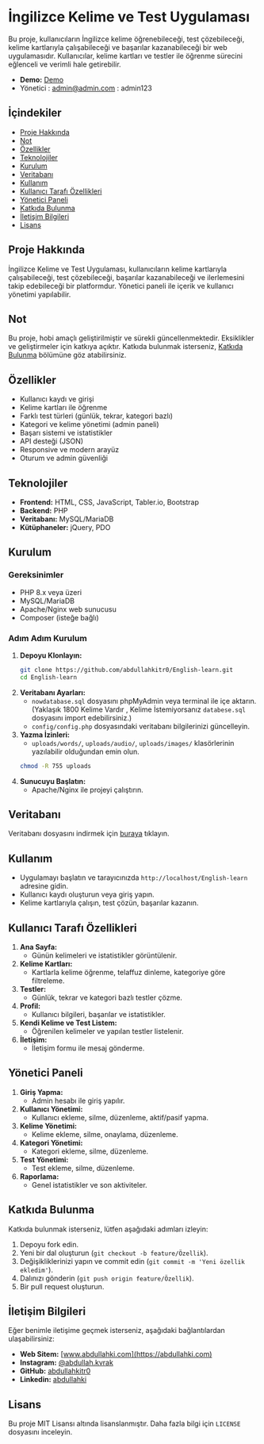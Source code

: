 # İngilizce Kelime ve Test Uygulaması

Bu proje, kullanıcıların İngilizce kelime öğrenebileceği, test çözebileceği, kelime kartlarıyla çalışabileceği ve başarılar kazanabileceği bir web uygulamasıdır. Kullanıcılar, kelime kartları ve testler ile öğrenme sürecini eğlenceli ve verimli hale getirebilir.


- **Demo:** [Demo]([https://abdullahki.com](https://english.abdullahki.com/))
-  Yönetici : admin@admin.com  : admin123

## İçindekiler
- [Proje Hakkında](#proje-hakkında)
- [Not](#not)
- [Özellikler](#özellikler)
- [Teknolojiler](#teknolojiler)
- [Kurulum](#kurulum)
- [Veritabanı](#veritabanı)
- [Kullanım](#kullanım)
- [Kullanıcı Tarafı Özellikleri](#kullanıcı-tarafı-özellikleri)
- [Yönetici Paneli](#yönetici-paneli)
- [Katkıda Bulunma](#katkıda-bulunma)
- [İletişim Bilgileri](#iletişim-bilgileri)
- [Lisans](#lisans)

## Proje Hakkında

İngilizce Kelime ve Test Uygulaması, kullanıcıların kelime kartlarıyla çalışabileceği, test çözebileceği, başarılar kazanabileceği ve ilerlemesini takip edebileceği bir platformdur. Yönetici paneli ile içerik ve kullanıcı yönetimi yapılabilir.

## Not

Bu proje, hobi amaçlı geliştirilmiştir ve sürekli güncellenmektedir. Eksiklikler ve geliştirmeler için katkıya açıktır. Katkıda bulunmak isterseniz, [Katkıda Bulunma](#katkıda-bulunma) bölümüne göz atabilirsiniz.

## Özellikler
- Kullanıcı kaydı ve girişi
- Kelime kartları ile öğrenme
- Farklı test türleri (günlük, tekrar, kategori bazlı)
- Kategori ve kelime yönetimi (admin paneli)
- Başarı sistemi ve istatistikler
- API desteği (JSON)
- Responsive ve modern arayüz
- Oturum ve admin güvenliği

## Teknolojiler
- **Frontend:** HTML, CSS, JavaScript, Tabler.io, Bootstrap
- **Backend:** PHP
- **Veritabanı:** MySQL/MariaDB
- **Kütüphaneler:** jQuery, PDO

## Kurulum

### Gereksinimler
- PHP 8.x veya üzeri
- MySQL/MariaDB
- Apache/Nginx web sunucusu
- Composer (isteğe bağlı)

### Adım Adım Kurulum
1. **Depoyu Klonlayın:**
   ```bash
   git clone https://github.com/abdullahkitr0/English-learn.git
   cd English-learn
   ```
2. **Veritabanı Ayarları:**
   - `nowdatabase.sql` dosyasını phpMyAdmin veya terminal ile içe aktarın. (Yaklaşık 1800 Kelime Vardır , Kelime İstemiyorsanız `databese.sql` dosyasını import edebilirsiniz.)
   - `config/config.php` dosyasındaki veritabanı bilgilerinizi güncelleyin.
3. **Yazma İzinleri:**
   - `uploads/words/`, `uploads/audio/`, `uploads/images/` klasörlerinin yazılabilir olduğundan emin olun.
   ```bash
   chmod -R 755 uploads
   ```
4. **Sunucuyu Başlatın:**
   - Apache/Nginx ile projeyi çalıştırın.

## Veritabanı

Veritabanı dosyasını indirmek için [buraya](https://github.com/abdullahkitr0/English-learn/blob/main/nowdatabase.sql) tıklayın.

## Kullanım
- Uygulamayı başlatın ve tarayıcınızda `http://localhost/English-learn` adresine gidin.
- Kullanıcı kaydı oluşturun veya giriş yapın.
- Kelime kartlarıyla çalışın, test çözün, başarılar kazanın.

## Kullanıcı Tarafı Özellikleri

1. **Ana Sayfa:**
   - Günün kelimeleri ve istatistikler görüntülenir.
2. **Kelime Kartları:**
   - Kartlarla kelime öğrenme, telaffuz dinleme, kategoriye göre filtreleme.
3. **Testler:**
   - Günlük, tekrar ve kategori bazlı testler çözme.
4. **Profil:**
   - Kullanıcı bilgileri, başarılar ve istatistikler.
5. **Kendi Kelime ve Test Listem:**
   - Öğrenilen kelimeler ve yapılan testler listelenir.
6. **İletişim:**
   - İletişim formu ile mesaj gönderme.

## Yönetici Paneli

1. **Giriş Yapma:**
   - Admin hesabı ile giriş yapılır.
2. **Kullanıcı Yönetimi:**
   - Kullanıcı ekleme, silme, düzenleme, aktif/pasif yapma.
3. **Kelime Yönetimi:**
   - Kelime ekleme, silme, onaylama, düzenleme.
4. **Kategori Yönetimi:**
   - Kategori ekleme, silme, düzenleme.
5. **Test Yönetimi:**
   - Test ekleme, silme, düzenleme.
6. **Raporlama:**
   - Genel istatistikler ve son aktiviteler.

## Katkıda Bulunma

Katkıda bulunmak isterseniz, lütfen aşağıdaki adımları izleyin:

1. Depoyu fork edin.
2. Yeni bir dal oluşturun (`git checkout -b feature/Özellik`).
3. Değişikliklerinizi yapın ve commit edin (`git commit -m 'Yeni özellik ekledim'`).
4. Dalınızı gönderin (`git push origin feature/Özellik`).
5. Bir pull request oluşturun.

## İletişim Bilgileri

Eğer benimle iletişime geçmek isterseniz, aşağıdaki bağlantılardan ulaşabilirsiniz:

- **Web Sitem:** [www.abdullahki.com](https://abdullahki.com)
- **Instagram:** [@abdullah.kvrak](https://www.instagram.com/abdullah.kvrak)
- **GitHub:** [abdullahkitr0](https://github.com/abdullahkitr0)
- **Linkedin:** [abdullahki](https://www.linkedin.com/in/abdullahki)

## Lisans

Bu proje MIT Lisansı altında lisanslanmıştır. Daha fazla bilgi için `LICENSE` dosyasını inceleyin.
